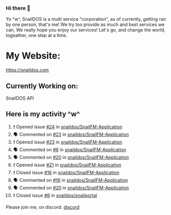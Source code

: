 ### Hi there 👋
Yo ^w^,
SnailDOS is a multi service "corporation", as of currently, getting ran by one person, that's me!
We try too provide as much and best services we can, We really hope you enjoy our services!
Let's go, and change the world, togeather, one step at a time.
# My Website:
https://snaildos.com
## Currently Working on:
SnailDOS API
## Here is my activity ^w^
<!--START_SECTION:activity-->
1. ❗️ Opened issue [#24](https://github.com/snaildos/SnailFM-Application/issues/24) in [snaildos/SnailFM-Application](https://github.com/snaildos/SnailFM-Application)
2. 🗣 Commented on [#23](https://github.com/snaildos/SnailFM-Application/issues/23) in [snaildos/SnailFM-Application](https://github.com/snaildos/SnailFM-Application)
3. ❗️ Opened issue [#23](https://github.com/snaildos/SnailFM-Application/issues/23) in [snaildos/SnailFM-Application](https://github.com/snaildos/SnailFM-Application)
4. 🗣 Commented on [#6](https://github.com/snaildos/SnailFM-Application/issues/6) in [snaildos/SnailFM-Application](https://github.com/snaildos/SnailFM-Application)
5. 🗣 Commented on [#20](https://github.com/snaildos/SnailFM-Application/issues/20) in [snaildos/SnailFM-Application](https://github.com/snaildos/SnailFM-Application)
6. ❗️ Opened issue [#21](https://github.com/snaildos/SnailFM-Application/issues/21) in [snaildos/SnailFM-Application](https://github.com/snaildos/SnailFM-Application)
7. ❗️ Closed issue [#16](https://github.com/snaildos/SnailFM-Application/issues/16) in [snaildos/SnailFM-Application](https://github.com/snaildos/SnailFM-Application)
8. 🗣 Commented on [#16](https://github.com/snaildos/SnailFM-Application/issues/16) in [snaildos/SnailFM-Application](https://github.com/snaildos/SnailFM-Application)
9. 🗣 Commented on [#20](https://github.com/snaildos/SnailFM-Application/issues/20) in [snaildos/SnailFM-Application](https://github.com/snaildos/SnailFM-Application)
10. ❗️ Closed issue [#6](https://github.com/snaildos/snailportal/issues/6) in [snaildos/snailportal](https://github.com/snaildos/snailportal)
<!--END_SECTION:activity-->
Please join me, on discord.
[discord](https://invite.gg/snaildos)
